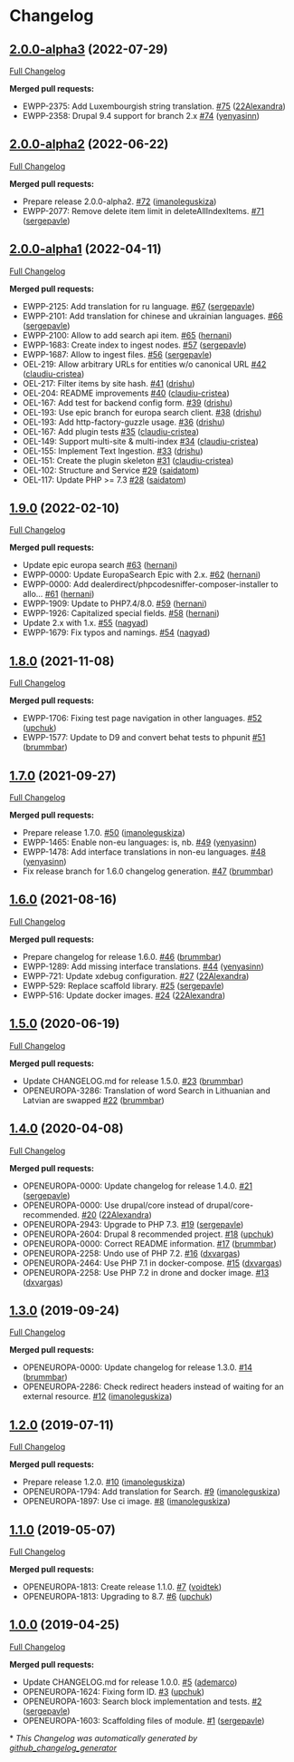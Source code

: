 # Changelog

## [2.0.0-alpha3](https://github.com/openeuropa/oe_search/tree/2.0.0-alpha3) (2022-07-29)

[Full Changelog](https://github.com/openeuropa/oe_search/compare/2.0.0-alpha2...2.0.0-alpha3)

**Merged pull requests:**

- EWPP-2375: Add Luxembourgish string translation. [\#75](https://github.com/openeuropa/oe_search/pull/75) ([22Alexandra](https://github.com/22Alexandra))
- EWPP-2358: Drupal 9.4 support for branch 2.x [\#74](https://github.com/openeuropa/oe_search/pull/74) ([yenyasinn](https://github.com/yenyasinn))

## [2.0.0-alpha2](https://github.com/openeuropa/oe_search/tree/2.0.0-alpha2) (2022-06-22)

[Full Changelog](https://github.com/openeuropa/oe_search/compare/2.0.0-alpha1...2.0.0-alpha2)

**Merged pull requests:**

- Prepare release 2.0.0-alpha2. [\#72](https://github.com/openeuropa/oe_search/pull/72) ([imanoleguskiza](https://github.com/imanoleguskiza))
- EWPP-2077: Remove delete item limit in deleteAllIndexItems. [\#71](https://github.com/openeuropa/oe_search/pull/71) ([sergepavle](https://github.com/sergepavle))

## [2.0.0-alpha1](https://github.com/openeuropa/oe_search/tree/2.0.0-alpha1) (2022-04-11)

[Full Changelog](https://github.com/openeuropa/oe_search/compare/1.9.0...2.0.0-alpha1)

**Merged pull requests:**

- EWPP-2125: Add translation for ru language. [\#67](https://github.com/openeuropa/oe_search/pull/67) ([sergepavle](https://github.com/sergepavle))
- EWPP-2101: Add translation for chinese and ukrainian languages. [\#66](https://github.com/openeuropa/oe_search/pull/66) ([sergepavle](https://github.com/sergepavle))
- EWPP-2100: Allow to add search api item. [\#65](https://github.com/openeuropa/oe_search/pull/65) ([hernani](https://github.com/hernani))
- EWPP-1683: Create index to ingest nodes. [\#57](https://github.com/openeuropa/oe_search/pull/57) ([sergepavle](https://github.com/sergepavle))
- EWPP-1687: Allow to ingest files. [\#56](https://github.com/openeuropa/oe_search/pull/56) ([sergepavle](https://github.com/sergepavle))
- OEL-219: Allow arbitrary URLs for entities w/o canonical URL [\#42](https://github.com/openeuropa/oe_search/pull/42) ([claudiu-cristea](https://github.com/claudiu-cristea))
- OEL-217: Filter items by site hash. [\#41](https://github.com/openeuropa/oe_search/pull/41) ([drishu](https://github.com/drishu))
- OEL-204: README improvements [\#40](https://github.com/openeuropa/oe_search/pull/40) ([claudiu-cristea](https://github.com/claudiu-cristea))
- OEL-167: Add test for backend config form. [\#39](https://github.com/openeuropa/oe_search/pull/39) ([drishu](https://github.com/drishu))
- OEL-193: Use epic branch for europa search client. [\#38](https://github.com/openeuropa/oe_search/pull/38) ([drishu](https://github.com/drishu))
- OEL-193: Add http-factory-guzzle usage. [\#36](https://github.com/openeuropa/oe_search/pull/36) ([drishu](https://github.com/drishu))
- OEL-167: Add plugin tests [\#35](https://github.com/openeuropa/oe_search/pull/35) ([claudiu-cristea](https://github.com/claudiu-cristea))
- OEL-149: Support multi-site & multi-index [\#34](https://github.com/openeuropa/oe_search/pull/34) ([claudiu-cristea](https://github.com/claudiu-cristea))
- OEL-155: Implement Text Ingestion. [\#33](https://github.com/openeuropa/oe_search/pull/33) ([drishu](https://github.com/drishu))
- OEL-151: Create the plugin skeleton [\#31](https://github.com/openeuropa/oe_search/pull/31) ([claudiu-cristea](https://github.com/claudiu-cristea))
- OEL-102: Structure and Service [\#29](https://github.com/openeuropa/oe_search/pull/29) ([saidatom](https://github.com/saidatom))
- OEL-117: Update PHP \>= 7.3 [\#28](https://github.com/openeuropa/oe_search/pull/28) ([saidatom](https://github.com/saidatom))

## [1.9.0](https://github.com/openeuropa/oe_search/tree/1.9.0) (2022-02-10)
[Full Changelog](https://github.com/openeuropa/oe_search/compare/1.8.0...1.9.0)

**Merged pull requests:**

- Update epic europa search [\#63](https://github.com/openeuropa/oe_search/pull/63) ([hernani](https://github.com/hernani))
- EWPP-0000: Update EuropaSearch Epic with 2.x. [\#62](https://github.com/openeuropa/oe_search/pull/62) ([hernani](https://github.com/hernani))
- EWPP-0000: Add dealerdirect/phpcodesniffer-composer-installer to allo… [\#61](https://github.com/openeuropa/oe_search/pull/61) ([hernani](https://github.com/hernani))
- EWPP-1909: Update to PHP7.4/8.0. [\#59](https://github.com/openeuropa/oe_search/pull/59) ([hernani](https://github.com/hernani))
- EWPP-1926: Capitalized special fields. [\#58](https://github.com/openeuropa/oe_search/pull/58) ([hernani](https://github.com/hernani))
- Update 2.x with 1.x. [\#55](https://github.com/openeuropa/oe_search/pull/55) ([nagyad](https://github.com/nagyad))
- EWPP-1679: Fix typos and namings. [\#54](https://github.com/openeuropa/oe_search/pull/54) ([nagyad](https://github.com/nagyad))

## [1.8.0](https://github.com/openeuropa/oe_search/tree/1.8.0) (2021-11-08)

[Full Changelog](https://github.com/openeuropa/oe_search/compare/1.7.0...1.8.0)

**Merged pull requests:**

- EWPP-1706: Fixing test page navigation in other languages. [\#52](https://github.com/openeuropa/oe_search/pull/52) ([upchuk](https://github.com/upchuk))
- EWPP-1577: Update to D9 and convert behat tests to phpunit [\#51](https://github.com/openeuropa/oe_search/pull/51) ([brummbar](https://github.com/brummbar))

## [1.7.0](https://github.com/openeuropa/oe_search/tree/1.7.0) (2021-09-27)

[Full Changelog](https://github.com/openeuropa/oe_search/compare/1.6.0...1.7.0)

**Merged pull requests:**

- Prepare release 1.7.0. [\#50](https://github.com/openeuropa/oe_search/pull/50) ([imanoleguskiza](https://github.com/imanoleguskiza))
- EWPP-1465: Enable non-eu languages: is, nb. [\#49](https://github.com/openeuropa/oe_search/pull/49) ([yenyasinn](https://github.com/yenyasinn))
- EWPP-1478: Add interface translations in non-eu languages. [\#48](https://github.com/openeuropa/oe_search/pull/48) ([yenyasinn](https://github.com/yenyasinn))
- Fix release branch for 1.6.0 changelog generation. [\#47](https://github.com/openeuropa/oe_search/pull/47) ([brummbar](https://github.com/brummbar))

## [1.6.0](https://github.com/openeuropa/oe_search/tree/1.6.0) (2021-08-16)

[Full Changelog](https://github.com/openeuropa/oe_search/compare/1.5.0...1.6.0)

**Merged pull requests:**

- Prepare changelog for release 1.6.0. [\#46](https://github.com/openeuropa/oe_search/pull/46) ([brummbar](https://github.com/brummbar))
- EWPP-1289: Add missing interface translations. [\#44](https://github.com/openeuropa/oe_search/pull/44) ([yenyasinn](https://github.com/yenyasinn))
- EWPP-721: Update xdebug configuration. [\#27](https://github.com/openeuropa/oe_search/pull/27) ([22Alexandra](https://github.com/22Alexandra))
- EWPP-529: Replace scaffold library. [\#25](https://github.com/openeuropa/oe_search/pull/25) ([sergepavle](https://github.com/sergepavle))
- EWPP-516: Update docker images. [\#24](https://github.com/openeuropa/oe_search/pull/24) ([22Alexandra](https://github.com/22Alexandra))

## [1.5.0](https://github.com/openeuropa/oe_search/tree/1.5.0) (2020-06-19)

[Full Changelog](https://github.com/openeuropa/oe_search/compare/1.4.0...1.5.0)

**Merged pull requests:**

- Update CHANGELOG.md for release 1.5.0. [\#23](https://github.com/openeuropa/oe_search/pull/23) ([brummbar](https://github.com/brummbar))
- OPENEUROPA-3286: Translation of word Search in Lithuanian and Latvian are swapped [\#22](https://github.com/openeuropa/oe_search/pull/22) ([brummbar](https://github.com/brummbar))

## [1.4.0](https://github.com/openeuropa/oe_search/tree/1.4.0) (2020-04-08)

[Full Changelog](https://github.com/openeuropa/oe_search/compare/1.3.0...1.4.0)

**Merged pull requests:**

- OPENEUROPA-0000: Update changelog for release 1.4.0. [\#21](https://github.com/openeuropa/oe_search/pull/21) ([sergepavle](https://github.com/sergepavle))
- OPENEUROPA-0000: Use drupal/core instead of drupal/core-recommended. [\#20](https://github.com/openeuropa/oe_search/pull/20) ([22Alexandra](https://github.com/22Alexandra))
- OPENEUROPA-2943: Upgrade to PHP 7.3. [\#19](https://github.com/openeuropa/oe_search/pull/19) ([sergepavle](https://github.com/sergepavle))
- OPENEUROPA-2604: Drupal 8 recommended project. [\#18](https://github.com/openeuropa/oe_search/pull/18) ([upchuk](https://github.com/upchuk))
- OPENEUROPA-0000: Correct README information. [\#17](https://github.com/openeuropa/oe_search/pull/17) ([brummbar](https://github.com/brummbar))
- OPENEUROPA-2258: Undo use of PHP 7.2. [\#16](https://github.com/openeuropa/oe_search/pull/16) ([dxvargas](https://github.com/dxvargas))
- OPENEUROPA-2464: Use PHP 7.1 in docker-compose. [\#15](https://github.com/openeuropa/oe_search/pull/15) ([dxvargas](https://github.com/dxvargas))
- OPENEUROPA-2258: Use PHP 7.2 in drone and docker image. [\#13](https://github.com/openeuropa/oe_search/pull/13) ([dxvargas](https://github.com/dxvargas))

## [1.3.0](https://github.com/openeuropa/oe_search/tree/1.3.0) (2019-09-24)

[Full Changelog](https://github.com/openeuropa/oe_search/compare/1.2.0...1.3.0)

**Merged pull requests:**

- OPENEUROPA-0000: Update changelog for release 1.3.0. [\#14](https://github.com/openeuropa/oe_search/pull/14) ([brummbar](https://github.com/brummbar))
- OPENEUROPA-2286: Check redirect headers instead of waiting for an external resource. [\#12](https://github.com/openeuropa/oe_search/pull/12) ([imanoleguskiza](https://github.com/imanoleguskiza))

## [1.2.0](https://github.com/openeuropa/oe_search/tree/1.2.0) (2019-07-11)

[Full Changelog](https://github.com/openeuropa/oe_search/compare/1.1.0...1.2.0)

**Merged pull requests:**

- Prepare release 1.2.0. [\#10](https://github.com/openeuropa/oe_search/pull/10) ([imanoleguskiza](https://github.com/imanoleguskiza))
- OPENEUROPA-1794: Add translation for Search. [\#9](https://github.com/openeuropa/oe_search/pull/9) ([imanoleguskiza](https://github.com/imanoleguskiza))
- OPENEUROPA-1897: Use ci image. [\#8](https://github.com/openeuropa/oe_search/pull/8) ([imanoleguskiza](https://github.com/imanoleguskiza))

## [1.1.0](https://github.com/openeuropa/oe_search/tree/1.1.0) (2019-05-07)

[Full Changelog](https://github.com/openeuropa/oe_search/compare/1.0.0...1.1.0)

**Merged pull requests:**

- OPENEUROPA-1813: Create release 1.1.0. [\#7](https://github.com/openeuropa/oe_search/pull/7) ([voidtek](https://github.com/voidtek))
- OPENEUROPA-1813: Upgrading to 8.7. [\#6](https://github.com/openeuropa/oe_search/pull/6) ([upchuk](https://github.com/upchuk))

## [1.0.0](https://github.com/openeuropa/oe_search/tree/1.0.0) (2019-04-25)

[Full Changelog](https://github.com/openeuropa/oe_search/compare/205c202f4d60497fed87f30a550e0ae3dc0c8d99...1.0.0)

**Merged pull requests:**

- Update CHANGELOG.md for release 1.0.0. [\#5](https://github.com/openeuropa/oe_search/pull/5) ([ademarco](https://github.com/ademarco))
- OPENEUROPA-1624: Fixing form ID. [\#3](https://github.com/openeuropa/oe_search/pull/3) ([upchuk](https://github.com/upchuk))
- OPENEUROPA-1603: Search block implementation and tests. [\#2](https://github.com/openeuropa/oe_search/pull/2) ([sergepavle](https://github.com/sergepavle))
- OPENEUROPA-1603: Scaffolding files of module. [\#1](https://github.com/openeuropa/oe_search/pull/1) ([sergepavle](https://github.com/sergepavle))



\* *This Changelog was automatically generated by [github_changelog_generator](https://github.com/github-changelog-generator/github-changelog-generator)*
